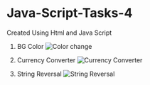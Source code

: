# Java-Script-Tasks-4
 Created Using Html and Java Script
1) BG Color
   ![Color change](https://github.com/Het2804/Java-Script-Tasks-4/assets/142522726/f28a35be-dfd9-411c-9db4-c1b0e615cde4)

2) Currency Converter
   ![Currency Converter](https://github.com/Het2804/Java-Script-Tasks-4/assets/142522726/f4249f68-44bf-4c8b-85b6-a779c690421e)

3) String Reversal
   ![String Reversal](https://github.com/Het2804/Java-Script-Tasks-4/assets/142522726/041e05e7-6bb6-4568-a015-d09ec17553d0)
